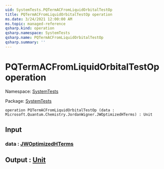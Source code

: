 ```yaml
---
uid: SystemTests.PQTermACFromLiquidOrbitalTestOp
title: PQTermACFromLiquidOrbitalTestOp operation
ms.date: 3/24/2021 12:00:00 AM
ms.topic: managed-reference
qsharp.kind: operation
qsharp.namespace: SystemTests
qsharp.name: PQTermACFromLiquidOrbitalTestOp
qsharp.summary: ''
---
```


# PQTermACFromLiquidOrbitalTestOp operation

Namespace: [SystemTests](xref:SystemTests)

Package: [SystemTests](https://nuget.org/packages/SystemTests)




```qsharp
operation PQTermACFromLiquidOrbitalTestOp (data : Microsoft.Quantum.Chemistry.JordanWigner.JWOptimizedHTerms) : Unit
```


## Input

### data : [JWOptimizedHTerms](xref:Microsoft.Quantum.Chemistry.JordanWigner.JWOptimizedHTerms)





## Output : [Unit](xref:microsoft.quantum.lang-ref.unit)

